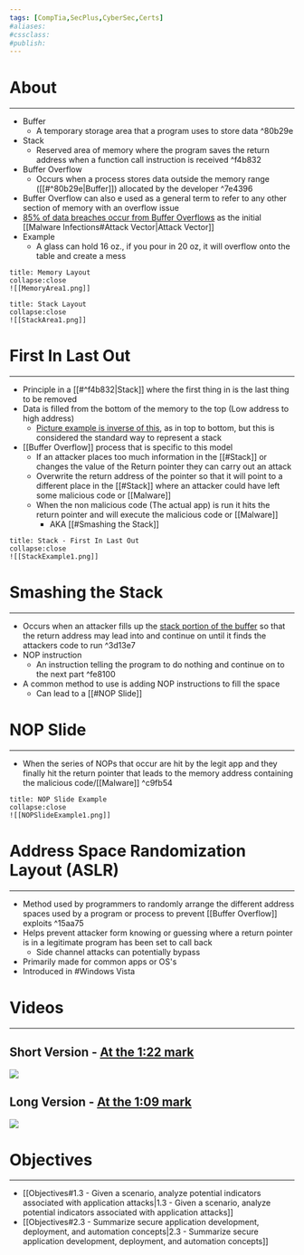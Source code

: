 ```yaml
---
tags: [CompTia,SecPlus,CyberSec,Certs]
#aliases:
#cssclass:
#publish:
---
```


# About
---
- Buffer
	- A temporary storage area that a program uses to store data ^80b29e
- Stack
	- Reserved area of memory where the program saves the return address when a function call instruction is received ^f4b832
- Buffer Overflow
	- Occurs when a process stores data outside the memory range ([[#^80b29e|Buffer]]) allocated by the developer ^7e4396
- Buffer Overflow can also e used as a general term to refer to any other section of memory with an overflow issue
- <u>85% of data breaches occur from Buffer Overflows</u> as the initial [[Malware Infections#Attack Vector|Attack Vector]]
- Example
	- A glass can hold 16 oz., if you pour in 20 oz, it will overflow onto the table and create a mess

```ad-info
title: Memory Layout
collapse:close
![[MemoryArea1.png]]
```

```ad-info
title: Stack Layout
collapse:close
![[StackArea1.png]]
```

# First In Last Out
---
- Principle in a [[#^f4b832|Stack]] where the first thing in is the last thing to be removed
- Data is filled from the bottom of the memory to the top (Low address to high address)
	- <u>Picture example is inverse of this</u>, as in top to bottom, but this is considered the standard way to represent a stack
- [[Buffer Overflow]] process that is specific to this model
	- If an attacker places too much information in the [[#Stack]] or changes the value of the Return pointer they can carry out an attack
	- Overwrite the return address of the pointer so that it will point to a different place in the [[#Stack]] where an attacker could have left some malicious code or [[Malware]]
	- When the non malicious code (The actual app) is run it hits the return pointer and will execute the malicious code or [[Malware]]
		- AKA [[#Smashing the Stack]]

```ad-info
title: Stack - First In Last Out
collapse:close
![[StackExample1.png]]
```

# Smashing the Stack
---
- Occurs when an attacker fills up the <u>stack portion of the buffer</u> so that the return address may lead into and continue on until it finds the attackers code to run ^3d13e7
- NOP instruction
	- An instruction telling the program to do nothing and continue on to the next part ^fe8100
- A common method to use is adding NOP instructions to fill the space
	- Can lead to a [[#NOP Slide]]

# NOP Slide
---
- When the series of NOPs that occur are hit by the legit app and they finally hit the return pointer that leads to the memory address containing the malicious code/[[Malware]] ^c9fb54

```ad-info
title: NOP Slide Example
collapse:close
![[NOPSlideExample1.png]]
```

# Address Space Randomization Layout (ASLR)
---
- Method used by programmers to randomly arrange the different address spaces used by a program or process to prevent [[Buffer Overflow]] exploits ^15aa75
- Helps prevent attacker form knowing or guessing where a return pointer is in a legitimate program has been set to call back
	- Side channel attacks can potentially bypass
- Primarily made for common apps or OS's
- Introduced in #Windows Vista

# Videos
---
## Short Version - <u>At the 1:22 mark</u>

![](https://www.youtube.com/watch?v=TSeqEN-ZXe4)

## Long Version - <u>At the 1:09 mark</u>

![](https://www.youtube.com/watch?v=1S0aBV-Waeo)

# Objectives
---
- [[Objectives#1.3 - Given a scenario, analyze potential indicators associated with application attacks|1.3 - Given a scenario, analyze potential indicators associated with application attacks]]
- [[Objectives#2.3 - Summarize secure application development, deployment, and automation concepts|2.3 - Summarize secure application development, deployment, and automation concepts]]